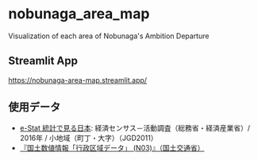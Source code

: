 # nobunaga_area_map
Visualization of each area of Nobunaga's Ambition Departure

## Streamlit App
https://nobunaga-area-map.streamlit.app/

## 使用データ
+ [e-Stat 統計で見る日本](https://www.e-stat.go.jp/gis/statmap-search?page=1&type=2&aggregateUnitForBoundary=A&toukeiCode=00200553&toukeiYear=2016&serveyId=A002005532016&coordsys=1&format=gml&datum=2011): 経済センサス－活動調査（総務省・経済産業省）/ 2016年 / 小地域（町丁・大字）（JGD2011）
+ [『国土数値情報「⾏政区域データ」 (N03)』（国土交通省）](https://nlftp.mlit.go.jp/ksj/gml/datalist/KsjTmplt-N03-v3_1.html)
